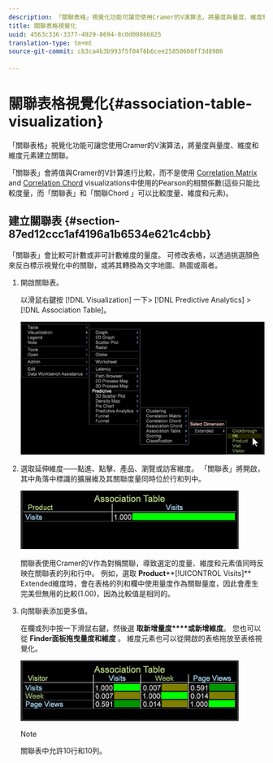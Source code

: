 ```yaml
---
description: 「關聯表格」視覺化功能可讓您使用Cramer的V演算法，將量度與量度、維度和維度元素建立關聯。
title: 關聯表格視覺化
uuid: 4563c336-3377-4929-8694-8c0d00866825
translation-type: tm+mt
source-git-commit: cb3ca4b3b993f5f04f6b6cee25850600ff3d8986

---
```



# 關聯表格視覺化{#association-table-visualization}

「關聯表格」視覺化功能可讓您使用Cramer的V演算法，將量度與量度、維度和維度元素建立關聯。

「關聯表」會將值與Cramer的V計算進行比較，而不是使用 [Correlation Matrix](https://docs.adobe.com/content/help/en/data-workbench/using/client/analysis-visualizations/correlation-analysis/c-correlation-analysis.html) and [Correlation Chord](https://docs.adobe.com/content/help/en/data-workbench/using/client/analysis-visualizations/c-chord-visualization.html) visualizations中使用的Pearson的相關係數(這些只能比較度量，而「關聯表」和「關聯Chord [](../../../home/c-get-started/c-analysis-vis/associations-chord.md#concept-51d0bda998474dd5946cc2a9b8393445) 」可以比較度量、維度和元素)。

## 建立關聯表 {#section-87ed12ccc1af4196a1b6534e621c4cbb}

「關聯表」會比較可計數或非可計數維度的量度。 可修改表格，以透過挑選顏色來反白標示視覺化中的關聯，或將其轉換為文字地圖、熱圖或兩者。

1. 開啟關聯表。

   以滑鼠右鍵按 [!DNL Visualization] 一下> [!DNL Predictive Analytics] > [!DNL Association Table]。

   ![](assets/association_table.png)

1. 選取延伸維度——點進、點擊、產品、瀏覽或訪客維度。 「關聯表」將開啟，其中角落中標識的擴展維及其關聯度量同時位於行和列中。

   ![](assets/association_table1.png)

   關聯表使用Cramer的V作為對稱關聯，導致選定的度量、維度和元素值同時反映在關聯表的列和行中。 例如，選取 **Product****[!UICONTROL Visits]** Extended維度時，會在表格的列和欄中使用量度作為關聯量度，因此會產生完美但無用的比較(1.00)，因為比較值是相同的。

1. 向關聯表添加更多值。

   在欄或列中按一下滑鼠右鍵，然後選 **取新增量度****或新增維度**。 您也可以從 **Finder面板拖曳量度和維度** 。 維度元素也可以從開啟的表格拖放至表格視覺化。

   ![](assets/association_table2.png)

   >[!NOTE]
   >
   >關聯表中允許10行和10列。

